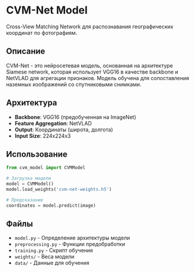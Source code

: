 # CVM-Net Model

Cross-View Matching Network для распознавания географических координат по фотографиям.

## Описание

CVM-Net - это нейросетевая модель, основанная на архитектуре Siamese network, которая использует VGG16 в качестве backbone и NetVLAD для агрегации признаков. Модель обучена для сопоставления наземных изображений со спутниковыми снимками.

## Архитектура

- **Backbone**: VGG16 (предобученная на ImageNet)
- **Feature Aggregation**: NetVLAD
- **Output**: Координаты (широта, долгота)
- **Input Size**: 224x224x3

## Использование

```python
from cvm_model import CVMModel

# Загрузка модели
model = CVMModel()
model.load_weights('cvm-net-weights.h5')

# Предсказание
coordinates = model.predict(image)
```

## Файлы

- `model.py` - Определение архитектуры модели
- `preprocessing.py` - Функции предобработки
- `training.py` - Скрипт обучения
- `weights/` - Веса модели
- `data/` - Данные для обучения
